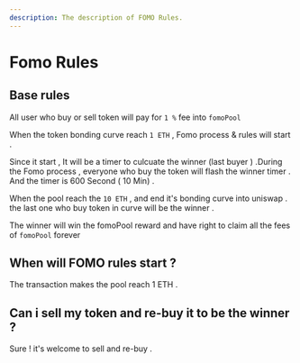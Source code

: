 ```yaml
---
description: The description of FOMO Rules.
---
```


# Fomo Rules

## Base rules

All user who buy or sell token will pay for `1 %` fee into `fomoPool`

When the token bonding curve reach `1 ETH` , Fomo process & rules will start .

Since it start , It will be a timer to culcuate the winner (last buyer ) .During the Fomo process , everyone who buy the token will flash the winner timer . And the timer is 600 Second ( 10 Min) .

When the pool reach the `10 ETH` , and end it's bonding curve into uniswap . the last one who buy token in curve will be the winner .

The winner will win the fomoPool reward and have right to claim all the fees of `fomoPool` forever

##

## When will FOMO rules start ?

The transaction makes the pool reach 1 ETH .&#x20;



## Can i sell my token and re-buy it to be the winner ?

Sure ! it's welcome to sell and re-buy .&#x20;
